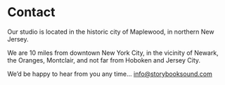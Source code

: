 # Contact

Our studio is located in the historic city of Maplewood, in northern New Jersey.

We are 10 miles from downtown New York City, in the vicinity of Newark, the Oranges, Montclair, and not far from Hoboken and Jersey City.

We’d be happy to hear from you any time… [info@storybooksound.com](mailto:info@storybooksound.com)
